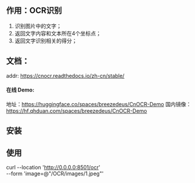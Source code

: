 

## 作用：OCR识别
1. 识别图片中的文字；
2. 返回文字内容和文本所在4个坐标点；
3. 返回文字识别相关的得分；


## 文档：
addr: https://cnocr.readthedocs.io/zh-cn/stable/

#### 在线 Demo:
地址：https://huggingface.co/spaces/breezedeus/CnOCR-Demo 
国内镜像：https://hf.qhduan.com/spaces/breezedeus/CnOCR-Demo




## 安装



## 使用
curl --location 'http://0.0.0.0:8501/ocr' \
--form 'image=@"/OCR/images/1.jpeg"'